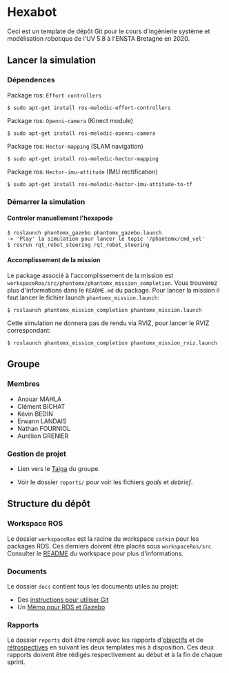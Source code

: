 # Hexabot

Ceci est un template de dépôt Git pour le cours d'ingénierie système et modélisation robotique de l'UV 5.8 à l'ENSTA Bretagne en 2020.


## Lancer la simulation

### Dépendences

Package ros: `Effort controllers`

~~~shell
$ sudo apt-get install ros-melodic-effort-controllers
~~~

Package ros: `Openni-camera` (Kinect module)

	$ sudo apt-get install ros-melodic-openni-camera

Package ros: `Hector-mapping` (SLAM navigation)

	$ sudo apt-get install ros-melodic-hector-mapping
	
Package ros: `Hector-imu-attitude` (IMU rectification)

	$ sudo apt-get install ros-melodic-hector-imu-attitude-to-tf
	
### Démarrer la simulation

#### Controler manuellement l'hexapode

	$ roslaunch phantomx_gazebo phantomx_gazebo.launch
	-> 'Play' la simulation pour lancer le topic '/phantomx/cmd_vel'
	$ rosrun rqt_robot_steering rqt_robot_steering
	
#### Accomplissement de la mission

Le package associé à l'accomplissement de la mission est `workspaceRos/src/phantomx/phantomx_mission_completion`. Vous trouverez plus d'informations dans le `README.md` du package. Pour lancer la mission il faut lancer le fichier launch `phantomx_mission.launch`:

	$ roslaunch phantomx_mission_completion phantomx_mission.launch

Cette simulation ne donnera pas de rendu via RVIZ, pour lancer le RVIZ correspondant:

	$ roslaunch phantomx_mission_completion phantomx_mission_rviz.launch
	
## Groupe

### Membres

* Anouar MAHLA
* Clément BICHAT
* Kévin BEDIN
* Erwann LANDAIS
* Nathan FOURNIOL
* Aurélien GRENIER

### Gestion de projet

*  Lien vers le [Taiga](https://tree.taiga.io/project/grenieau-uv-48-hexabot/us/1?milestone=251463) du groupe.

* Voir le dossier `reports/` pour voir les fichiers *goals* et *debrief*. 


## Structure du dépôt

### Workspace ROS

Le dossier `workspaceRos` est la racine du workspace `catkin` pour les packages ROS. Ces derniers doivent être placés sous `workspaceRos/src`.    
Consulter le [README](workspaceRos/README.md) du workspace pour plus d'informations.


### Documents

Le dossier `docs` contient tous les documents utiles au projet:
- Des [instructions pour utiliser Git](docs/GitWorkflow.md)
- Un [Mémo pour ROS et Gazebo](docs/MemoROS.pdf)


### Rapports

Le dossier `reports` doit être rempli avec les rapports d'[objectifs](reports/GoalsTemplate.md) et de [rétrospectives](reports/DebriefTemplate.md) en suivant les deux templates mis à disposition. Ces deux rapports doivent être rédigés respectivement au début et à la fin de chaque sprint.
